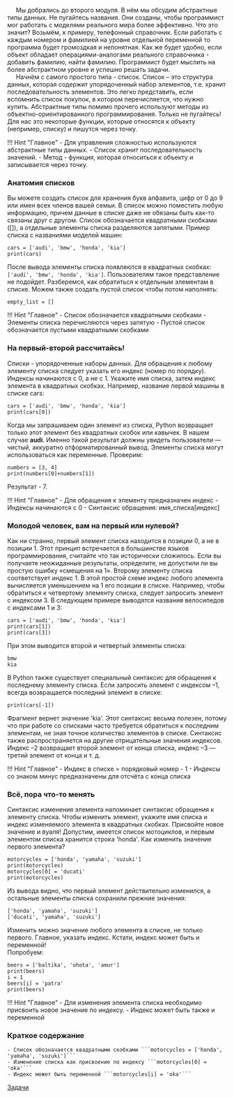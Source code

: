 &nbsp;&nbsp;&nbsp;&nbsp;&nbsp;Мы добрались до второго модуля. В нём мы обсудим абстрактные типы данных. Не пугайтесь названия. Они созданы, чтобы программист мог работать с моделями реального мира более эффективно. Что это значит? Возьмём, к примеру, телефонный справочник. Если работать с каждым номером и фамилией на уровне отдельной переменной то программа будет громоздкая и непонятная. Как же будет удобно, если объект обладает операциями-аналогами реального справочника - добавить фамилию, найти фамилию. Программист будет мыслить на более абстрактном уровне и успешно решать задачи.    
&nbsp;&nbsp;&nbsp;&nbsp;&nbsp;Начнём с самого простого типа - список. Список – это структура данных, которая содержит упорядоченный набор элементов, т.е. хранит последовательность элементов. Это легко представить, если вспомнить список покупок, в котором перечисляется, что нужно купить. Абстрактные типы помимо прочего используют методы из объектно-ориентированного программирования. Только не пугайтесь! Для нас это некоторые функции, которые относятся к объекту (непример, списку) и пишутся через точку.

!!! Hint "Главное"
    - Для управления сложностью используются абстрактные типы данных.
    - Список хранит последовательность значений.
	- Метод - функция, которая относиться к объекту и записывается через точку.

### Анатомия списков
Вы можете создать список для хранения букв алфавита, цифр от 0 до 9 или имен всех членов вашей семьи. В список можно поместить любую информацию, причем данные в списке даже не обязаны быть как-то связаны друг с другом. Список обозначается квадратными скобками \(\[\]\), а отдельные элементы списка разделяются запятыми. Пример списка с названиями моделей машин:
```
cars = ['audi', 'bmw', 'honda', 'kia']
print(cars)
```
После вывода элементы списка появляются в квадратных скобках: ```['audi', 'bmw', 'honda', 'kia']```.
Пользователям такое представление не подойдет. Разберемся, как обратиться к отдельным элементам в списке.
Можем также создать пустой список чтобы потом наполнять:
```
empty_list = []
```

!!! Hint "Главное"
    - Список обозначается квадратными скобками
	- Элементы списка перечисляются через запятую
	- Пустой список обозначается пустыми квадратными скобками

### На первый-второй рассчитайсь!
Списки - упорядоченные наборы данных. Для обращения к любому элементу списка следует указать его индекс (номер по порядку). Индексы начинаются с 0, а не с 1. Укажите имя списка, затем индекс элемента в квадратных скобках. Например, название первой машины в списке cars:
```
cars = ['audi', 'bmw', 'honda', 'kia']
print(cars[0])
```
Когда мы запрашиваем один элемент из списка, Python возвращает только этот элемент без квадратных скобок
или кавычек. В нашем случае **audi**.
Именно такой результат должны увидеть пользователи — чистый, аккуратно отформатированный вывод.
Элементы списка могут использоваться как переменные. Проверим:
```
numbers = [3, 4]
print(numbers[0]+numbers[1])
```
Результат - 7.

!!! Hint "Главное"
    - Для обращения к элементу предназначен индекс
	- Индексы начинаются с 0
	- Синтаксис обращения: имя_списка[индекс]

### Молодой человек, вам на первый или нулевой?
Как ни странно, первый элемент списка находится в позиции 0, а не в позиции 1. Этот принцип встречается в большинстве языков программирования, считайте что так исторически сложилось. Если вы получаете неожиданные результаты, определите, не допустили ли вы простую ошибку «смещения на 1».
Второму элементу списка соответствует индекс 1. В этой простой схеме индекс любого элемента вычисляется уменьшением на 1 его позиции в списке. Например, чтобы обратиться к четвертому элементу списка, следует запросить элемент с индексом 3.
В следующем примере выводятся названия велосипедов с индексами 1 и 3:
```
cars = ['audi', 'bmw', 'honda', 'kia']
print(cars[1])
print(cars[3])
```
При этом выводится второй и четвертый элементы списка:
```
bmw
kia
```
В Python также существует специальный синтаксис для обращения к последнему элементу списка. Если запросить элемент с индексом –1, всегда возвращается последний элемент в списке:
```
print(cars[-1])
```
Фрагмент вернет значение 'kia'. Этот синтаксис весьма полезен, потому что при работе со списками часто требуется обратиться к последним элементам, не зная точное количество элементов в списке. Синтаксис также распространяется на другие отрицательные значения индексов. Индекс –2 возвращает второй элемент от конца списка, индекс –3 — третий элемент от конца и т. д.

!!! Hint "Главное"
    - Индекс в списке = порядковый номер - 1
	- Индексы со знаком минус предназначены для отсчёта с конца списка

### Всё, пора что-то менять

Синтаксис изменения элемента напоминает синтаксис обращения к элементу списка. Чтобы изменить элемент, укажите имя списка и индекс изменяемого элемента в квадратных скобках. Присвойте новое значение и вуаля!
Допустим, имеется список мотоциклов, и первым элементом списка хранится строка 'honda'. Как изменить значение первого элемента?
```
motorcycles = ['honda', 'yamaha', 'suzuki']
print(motorcycles)
motorcycles[0] = 'ducati'
print(motorcycles)
```
Из вывода видно, что первый элемент действительно изменился, а остальные элементы списка сохранили прежние значения:
```
['honda', 'yamaha', 'suzuki']
['ducati', 'yamaha', 'suzuki']
```
Изменить можно значение любого элемента в списке, не только первого. Главное, указать индекс. Кстати, индекс может быть и переменной!    
Попробуем:
```
beers = ['baltika', 'ohota', 'amur']
print(beers)
i = 1
beers[i] = 'patra'
print(beers)
```

!!! Hint "Главное"
    - Для изменения элемента списка необходимо присвоить новое значение по индексу.
	- Индекс может быть также и переменной
	
### Краткое содержание

    - Список обозначается квадратными скобками ```motorcycles = ['honda', 'yamaha', 'suzuki']```
	- Изменение списка как присвоение по индексу ```motorcycles[0] = 'oka'```
	- Индекс может быть переменной ```motorcycles[i] = 'oka'```
	
[Задачи](../../../tasks/p2/t1)
